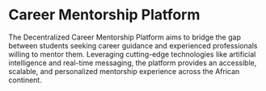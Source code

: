 #  Career Mentorship Platform

The Decentralized Career Mentorship Platform aims to bridge the gap between students seeking career guidance and experienced professionals willing to mentor them. Leveraging cutting-edge technologies like artificial intelligence and real-time messaging, the platform provides an accessible, scalable, and personalized mentorship experience across the African continent.